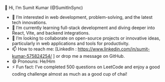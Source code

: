 👋 Hi, I’m Sumit Kumar (@SumitInSync)

- 👀 I’m interested in web development, problem-solving, and the latest tech innovations.
- 🌱 I’m currently learning full-stack development and diving deeper into React, Vite, and backend integrations.
- 💞️ I’m looking to collaborate on open-source projects or innovative ideas, particularly in web applications and tools for productivity.
- 📫 How to reach me: [LinkedIn : https://www.linkedin.com/in/sumit-kumar-575824254/ ] or drop me a message on GitHub.
- 😄 Pronouns: He/Him
- ⚡ Fun fact: I’ve completed 500 questions on LeetCode and enjoy a good coding challenge almost as much as a good cup of chai!

<!---
SumitInSync/SumitInSync is a ✨ special ✨ repository because its `README.md` (this file) appears on your GitHub profile.
You can click the Preview link to take a look at your changes.
--->
